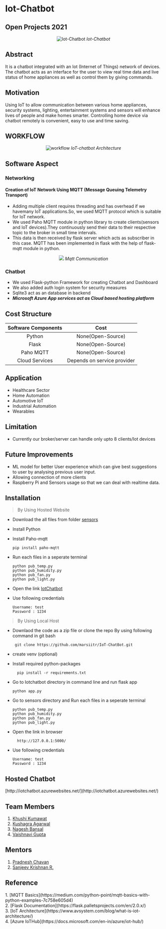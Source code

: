 # Iot-Chatbot
## Open Projects 2021


<p align="center">
 <img src="https://user-images.githubusercontent.com/76246968/127762969-0b0b08ea-84e5-41cd-a843-ae954c220526.png" alt="Iot-Chatbot">
 <i>Iot-Chatbot</i>
</p>


<p align="justify">
<h2>Abstract</h2>
<p>It is a chatbot integrated with an Iot (Internet of Things) network of devices. The chatbot acts as an interface for the user to view real time data and live status of home appliances as well as control them by giving commands.</p>
</p>
 
<p align="justify">
<h2>Motivation</h2>
<p>Using IoT to allow communication between various home appliances, security systems, lighting, entertainment systems and sensors will enhance lives of people and make homes smarter. Controlling home device via chatbot remotely is convenient, easy to use and time saving.</p>
</p>

<p align="justify">
 <h2>WORKFLOW</h2>
</p>

<p align="center">
 <img src="https://user-images.githubusercontent.com/76246968/127763126-a25261c6-256c-4462-b347-6034bd148757.png" alt="workflow">
 <i>IoT-chatbot Architecture</i>
</p>

<p align="justify">
<h2>Software Aspect</h2>
<h3>Networking</h3>
 <h4>Creation of IoT Network Using MQTT (Message Queuing Telemetry Transport)</h4>   
 </p>
 
  * Adding multiple client requires threading and has overhead if we havemany IoT applications.So, we used MQTT protocol which is suitable for IoT network.<br>
  * We used Paho MQTT module in python library to create clients(sensors and IoT devices).They continuously send their data to their respective topic to the broker in small         time intervals.<br>
  * This data is then received by flask server which acts as subscriber in this case. MQTT has been implemented in flask with the help of flask-mqtt module in python.<br>
  
  <p align="center">
  <img src="https://user-images.githubusercontent.com/76246968/127762697-35ea25c1-0845-4827-a4b0-a41863896f34.png">
  <i>Mqtt Communication</i>
  </p>
<p align="justify">
<h3>Chatbot</h3></p>

  * We used Flask-python Framework for creating Chatbot and Dashboard<br>
  * We also added auth login system for security measures<br>
  * Sqlite3 act as an database in backend<br>
  * ***Microsoft Azure App services act as Cloud based hosting platform*** 

<p align="justify">
  <h2>Cost Structure</h2>
</p>

| Software Components | Cost |
|:---------------------:|:----:|
| Python | None(Open-Source) |
| Flask | None(Open-Source) |
| Paho MQTT | None(Open-Source) |
| Cloud Services | Depends on service provider |


<p align="justify">
 <h2>Application</h2></p>
 
 * Healthcare Sector<br>
 * Home Automation<br>
 * Automotive IoT<br>
 * Industrial Automation<br>
 * Wearables<br>               


<h2>Limitation</h2>

 * Currently our broker/server can handle only upto 8 clients/Iot devices 
 

<h2>Future Improvements</h2>
  
 * ML model for better User experience which can give best suggestions to user by analysing previous user input.<br>
 * Allowing connection of more clients<br>
 * Raspberry Pi and Sensors usage so that we can deal with realtime data.<br>

 </p>

## Installation
 >By Using Hosted Website 
   - Download the all files from folder [sensors](https://github.com/Nageshbansal/IotChatbot/tree/main/sensors) 
   -  Install Python 
   -  Install Paho-mqtt
      ``` 
      pip install paho-mqtt
      ```
   - Run each files in a seperate terminal 
   
     ```
     python pub_temp.py
     python pub_humidity.py
     python pub_fan.py
     python pub_light.py
     ```
     
   - Open the link [IotChatbot](https://iotchatbot.azurewebsites.net/)
   - Use following credentials
       ```
       Username: test
       Password : 1234 
        ```
>By Using Local Host
   - Downlaod the code as a zip file 
     or clone the repo By using following command in git bash
     ```
      git clone https://github.com/marsiitr/IoT-ChatBot.git
      ```
   - create venv (optional)
   - Install required python-packages 
      ```
        pip install -r requirements.txt
      ```
   - Go to Iotchatbot directory in command line and run flask app
      ```
      python app.py
     ```
   - Go to sensors directory and  Run each files in a seperate terminal 
     ```
     python pub_temp.py
     python pub_humidity.py
     python pub_fan.py
     python pub_light.py
     ```
     
   - Open the link in browser 
      ```
        http://127.0.0.1:5000/
       ```
   - Use following credentials
       ```
       Username: test
       Password : 1234  
       
     ```

 <h2>Hosted Chatbot</h2>
 [http://iotchatbot.azurewebsites.net/](http://iotchatbot.azurewebsites.net/)
  
  
 <h2>Team Members</h2>
   <p>
 
 1. [Khushi Kumawat](https://github.com/khushi861)<br>
 2. [Kushagra Agarwal](https://github.com/Kushagra-Agarwal44)<br>
 3. [Nagesh Bansal](https://github.com/Nageshbansal)<br>
 4. [Vaishnavi Gupta](https://github.com/vaishnavi-gupta18)<br>
   </p>
 
 <h2>Mentors</h2>
   <p>
 
 1. [Pradnesh Chavan](https://github.com/theobscuredev)<br>
 2. [Sanjeev Krishnan R.](https://github.com/SanjeevKrishnan)<br>
 </p>

 <h2>Reference</h2>
 <p>
 1. [MQTT Basics](https://medium.com/python-point/mqtt-basics-with-python-examples-7c758e605d4)<br>
 2. [Flask Documentation](https://flask.palletsprojects.com/en/2.0.x/)<br>
 3. [IoT Architecture](https://www.avsystem.com/blog/what-is-iot-architecture/)<br>
 4. [Azure IoTHub](https://docs.microsoft.com/en-in/azure/iot-hub/)
 </p>

  
